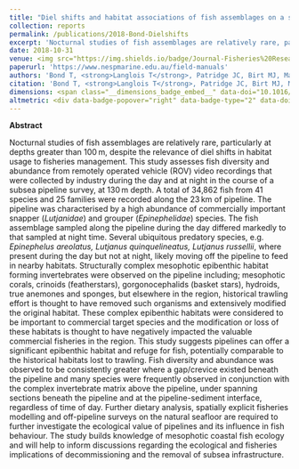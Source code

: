 ```yaml
---
title: "Diel shifts and habitat associations of fish assemblages on a subsea pipeline"
collection: reports
permalink: /publications/2018-Bond-Dielshifts
excerpt: 'Nocturnal studies of fish assemblages are relatively rare, particularly at depths greater than 100 m, despite the relevance of diel shifts in habitat usage to fisheries management. This study assesses fish diversity and abundance from remotely operated vehicle (ROV) video recordings that were collected by industry during the day and at night in the course of a subsea pipeline survey, at 130 m depth.'
date: 2018-10-31 
venue: <img src="https://img.shields.io/badge/Journal-Fisheries%20Research.svg?longCache=true&style=flat-square">
paperurl: 'https://www.nespmarine.edu.au/field-manuals'
authors: 'Bond T, <strong>Langlois T</strong>, Patridge JC, Birt MJ, Malseed BE, Smith L and McLean DL'
citation: 'Bond T, <strong>Langlois T</strong>, Patridge JC, Birt MJ, Malseed BE, Smith L and McLean DL 2018. Diel shifts and habitat associations of fish assemblages on a subsea pipeline. <em>Fisheries Research</em>, DOI: 10.1016/j.fishres.2018.05.011.'
dimensions: <span class="__dimensions_badge_embed__" data-doi="10.1016/j.fishres.2018.05.011" data-legend="hover-right" data-style="small_rectangle"></span><script async src="https://badge.dimensions.ai/badge.js" charset="utf-8"></script>
altmetric: <div data-badge-popover="right" data-badge-type="2" data-doi="10.1016/j.fishres.2018.05.011" class="altmetric-embed"></div>
---
```

<strong>Abstract</strong>

Nocturnal studies of fish assemblages are relatively rare, particularly at depths greater than 100 m, despite the relevance of diel shifts in habitat usage to fisheries management. This study assesses fish diversity and abundance from remotely operated vehicle (ROV) video recordings that were collected by industry during the day and at night in the course of a subsea pipeline survey, at 130 m depth. A total of 34,862 fish from 41 species and 25 families were recorded along the 23 km of pipeline. The pipeline was characterised by a high abundance of commercially important snapper (<i>Lutjanidae</i>) and grouper (<i>Epinephelidae</i>) species. The fish assemblage sampled along the pipeline during the day differed markedly to that sampled at night time. Several ubiquitous predatory species, e.g. <i>Epinephelus areolatus, Lutjanus quinquelineatus, Lutjanus russellii</i>, where present during the day but not at night, likely moving off the pipeline to feed in nearby habitats. Structurally complex mesophotic epibenthic habitat forming invertebrates were observed on the pipeline including; mesophotic corals, crinoids (featherstars), gorgonocephalids (basket stars), hydroids, true anemones and sponges, but elsewhere in the region, historical trawling effort is thought to have removed such organisms and extensively modified the original habitat. These complex epibenthic habitats were considered to be important to commercial target species and the modification or loss of these habitats is thought to have negatively impacted the valuable commercial fisheries in the region. This study suggests pipelines can offer a significant epibenthic habitat and refuge for fish, potentially comparable to the historical habitats lost to trawling. Fish diversity and abundance was observed to be consistently greater where a gap/crevice existed beneath the pipeline and many species were frequently observed in conjunction with the complex invertebrate matrix above the pipeline, under spanning sections beneath the pipeline and at the pipeline-sediment interface, regardless of time of day. Further dietary analysis, spatially explicit fisheries modelling and off-pipeline surveys on the natural seafloor are required to further investigate the ecological value of pipelines and its influence in fish behaviour. The study builds knowledge of mesophotic coastal fish ecology and will help to inform discussions regarding the ecological and fisheries implications of decommissioning and the removal of subsea infrastructure.
